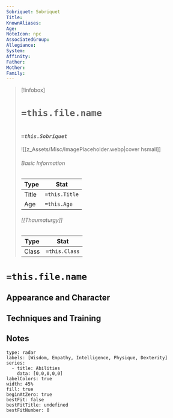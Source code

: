 ```yaml
---
Sobriquet: Sobriquet
Title: 
KnownAliases: 
Age: 
NoteIcon: npc
AssociatedGroup: 
Allegiance: 
System: 
Affinity: 
Father: 
Mother: 
Family:
---
```


> [!infobox]
> # `=this.file.name`
> # <font size=3>*`=this.Sobriquet`*</font>
> ![[z_Assets/Misc/ImagePlaceholder.webp|cover hsmall]]
> ###### Basic Information
> Type |  Stat |
> ---|---|
> Title | `=this.Title` |
> Age | `=this.Age` |
> ###### [[Thaumaturgy]]
> Type |  Stat |
> ---|---|
> Class | `=this.Class` |




# `=this.file.name`

## Appearance and Character

## Techniques and Training

## Notes

```chart
type: radar
labels: [Wisdom, Empathy, Intelligence, Physique, Dexterity]
series:
  - title: Abilities
    data: [0,0,0,0,0]
labelColors: true
width: 45%
fill: true
beginAtZero: true
bestFit: false
bestFitTitle: undefined
bestFitNumber: 0
```


